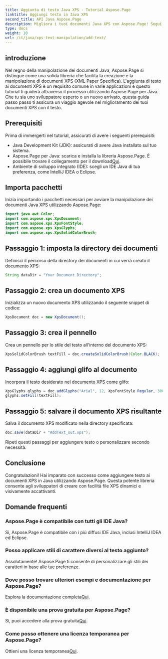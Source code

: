 ```yaml
---
title: Aggiunta di testo Java XPS - Tutorial Aspose.Page
linktitle: Aggiungi testo in Java XPS
second_title: API Java Aspose.Page
description: Migliora i tuoi documenti Java XPS con Aspose.Page! Segui la nostra guida passo passo per aggiungere testo senza sforzo. Migliora oggi stesso le tue capacità di manipolazione dei documenti.
type: docs
weight: 10
url: /it/java/xps-text-manipulation/add-text/
---
```

## introduzione
Nel regno della manipolazione dei documenti Java, Aspose.Page si distingue come una solida libreria che facilita la creazione e la manipolazione di documenti XPS (XML Paper Specifica). L'aggiunta di testo ai documenti XPS è un requisito comune in varie applicazioni e questo tutorial ti guiderà attraverso il processo utilizzando Aspose.Page per Java. Che tu sia uno sviluppatore esperto o un nuovo arrivato, questa guida passo passo ti assicura un viaggio agevole nel miglioramento dei tuoi documenti XPS con il testo.
## Prerequisiti
Prima di immergerti nel tutorial, assicurati di avere i seguenti prerequisiti:
- Java Development Kit (JDK): assicurati di avere Java installato sul tuo sistema.
-  Aspose.Page per Java: scarica e installa la libreria Aspose.Page. È possibile trovare il collegamento per il download[Qui](https://releases.aspose.com/page/java/).
- Ambiente di sviluppo integrato (IDE): scegli un IDE Java di tua preferenza, come IntelliJ IDEA o Eclipse.
## Importa pacchetti
Inizia importando i pacchetti necessari per avviare la manipolazione dei documenti Java XPS utilizzando Aspose.Page:
```java
import java.awt.Color;
import com.aspose.xps.XpsDocument;
import com.aspose.xps.XpsFontStyle;
import com.aspose.xps.XpsGlyphs;
import com.aspose.xps.XpsSolidColorBrush;
```
## Passaggio 1: imposta la directory dei documenti
Definisci il percorso della directory dei documenti in cui verrà creato il documento XPS:
```java
String dataDir = "Your Document Directory";
```
## Passaggio 2: crea un documento XPS
Inizializza un nuovo documento XPS utilizzando il seguente snippet di codice:
```java
XpsDocument doc = new XpsDocument();
```
## Passaggio 3: crea il pennello
Crea un pennello per lo stile del testo all'interno del documento XPS:
```java
XpsSolidColorBrush textFill = doc.createSolidColorBrush(Color.BLACK);
```
## Passaggio 4: aggiungi glifo al documento
Incorpora il testo desiderato nel documento XPS come glifo:
```java
XpsGlyphs glyphs = doc.addGlyphs("Arial", 12, XpsFontStyle.Regular, 300f, 450f, "Hello World!");
glyphs.setFill(textFill);
```
## Passaggio 5: salvare il documento XPS risultante
Salva il documento XPS modificato nella directory specificata:
```java
doc.save(dataDir + "AddText_out.xps");
```
Ripeti questi passaggi per aggiungere testo o personalizzare secondo necessità.
## Conclusione
Congratulazioni! Hai imparato con successo come aggiungere testo ai documenti XPS in Java utilizzando Aspose.Page. Questa potente libreria consente agli sviluppatori di creare con facilità file XPS dinamici e visivamente accattivanti.
## Domande frequenti
### Aspose.Page è compatibile con tutti gli IDE Java?
Sì, Aspose.Page è compatibile con i più diffusi IDE Java, inclusi IntelliJ IDEA ed Eclipse.
### Posso applicare stili di carattere diversi al testo aggiunto?
Assolutamente! Aspose.Page ti consente di personalizzare gli stili dei caratteri in base alle tue preferenze.
### Dove posso trovare ulteriori esempi e documentazione per Aspose.Page?
 Esplora la documentazione completa[Qui](https://reference.aspose.com/page/java/).
### È disponibile una prova gratuita per Aspose.Page?
 Sì, puoi accedere alla prova gratuita[Qui](https://releases.aspose.com/).
### Come posso ottenere una licenza temporanea per Aspose.Page?
 Ottieni una licenza temporanea[Qui](https://purchase.aspose.com/temporary-license/).